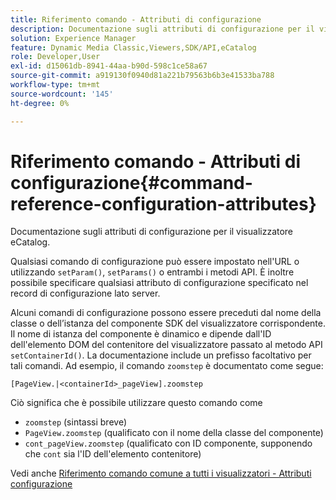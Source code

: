 ```yaml
---
title: Riferimento comando - Attributi di configurazione
description: Documentazione sugli attributi di configurazione per il visualizzatore eCatalog.
solution: Experience Manager
feature: Dynamic Media Classic,Viewers,SDK/API,eCatalog
role: Developer,User
exl-id: d15061db-8941-44aa-b90d-598c1ce58a67
source-git-commit: a919130f0940d81a221b79563b6b3e41533ba788
workflow-type: tm+mt
source-wordcount: '145'
ht-degree: 0%

---
```


# Riferimento comando - Attributi di configurazione{#command-reference-configuration-attributes}

Documentazione sugli attributi di configurazione per il visualizzatore eCatalog.

Qualsiasi comando di configurazione può essere impostato nell&#39;URL o utilizzando `setParam()`, `setParams()` o entrambi i metodi API. È inoltre possibile specificare qualsiasi attributo di configurazione specificato nel record di configurazione lato server.

Alcuni comandi di configurazione possono essere preceduti dal nome della classe o dell’istanza del componente SDK del visualizzatore corrispondente. Il nome di istanza del componente è dinamico e dipende dall&#39;ID dell&#39;elemento DOM del contenitore del visualizzatore passato al metodo API `setContainerId()`. La documentazione include un prefisso facoltativo per tali comandi. Ad esempio, il comando `zoomstep` è documentato come segue:

`[PageView.|<containerId>_pageView].zoomstep`

Ciò significa che è possibile utilizzare questo comando come

* `zoomstep` (sintassi breve)
* `PageView.zoomstep` (qualificato con il nome della classe del componente)
* `cont_pageView.zoomstep` (qualificato con ID componente, supponendo che `cont` sia l&#39;ID dell&#39;elemento contenitore)

Vedi anche [Riferimento comando comune a tutti i visualizzatori - Attributi configurazione](../../../r-html5-viewer-20-cmdref-configattrib/r-html5-viewer-20-cmdref-configattrib.md#concept-850e0f2c49b949deb7cfbfd330d329bd)
